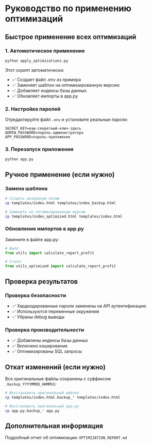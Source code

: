 # Руководство по применению оптимизаций

## Быстрое применение всех оптимизаций

### 1. Автоматическое применение
```bash
python apply_optimizations.py
```

Этот скрипт автоматически:
- ✅ Создает файл .env из примера
- ✅ Заменяет шаблон на оптимизированную версию
- ✅ Добавляет индексы базы данных
- ✅ Обновляет импорты в app.py

### 2. Настройка паролей
Отредактируйте файл `.env` и установите реальные пароли:
```env
SECRET_KEY=ваш-секретный-ключ-здесь
ADMIN_PASSWORD=пароль-администратора
APP_PASSWORD=пароль-приложения
```

### 3. Перезапуск приложения
```bash
python app.py
```

## Ручное применение (если нужно)

### Замена шаблона
```bash
# Создать резервную копию
cp templates/index.html templates/index_backup.html

# Заменить на оптимизированную версию
cp templates/index_optimized.html templates/index.html
```

### Обновление импортов в app.py
Замените в файле app.py:
```python
# Было:
from utils import calculate_report_profit

# Стало:
from utils_optimized import calculate_report_profit
```

## Проверка результатов

### Проверка безопасности
- ✅ Хардкодированные пароли заменены на API аутентификацию
- ✅ Используются переменные окружения
- ✅ Убраны debug выводы

### Проверка производительности
- ✅ Добавлены индексы базы данных
- ✅ Включено кэширование
- ✅ Оптимизированы SQL запросы

## Откат изменений (если нужно)

Все оригинальные файлы сохранены с суффиксом `.backup_YYYYMMDD_HHMMSS`:
```bash
# Восстановить оригинальный шаблон
cp templates/index.html.backup_* templates/index.html

# Восстановить оригинальный app.py
cp app.py.backup_* app.py
```

## Дополнительная информация

Подробный отчет об оптимизации: `OPTIMIZATION_REPORT.md` 